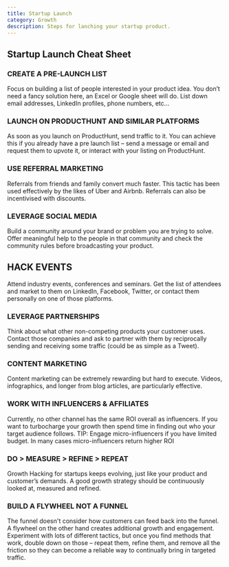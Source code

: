 ```yaml
---
title: Startup Launch
category: Growth
description: Steps for lanching your startup product.
---
```


## Startup Launch Cheat Sheet

### CREATE A PRE-LAUNCH LIST

Focus on building a list of people interested in your product idea. You don’t need a fancy solution here, an Excel or Google sheet will do. List down email addresses, LinkedIn profiles, phone numbers, etc…

### LAUNCH ON PRODUCTHUNT AND SIMILAR PLATFORMS
As soon as you launch on ProductHunt, send traffic to it. You can achieve this if you already have a pre launch list – send a message or email and request them to upvote
it, or interact with your listing on ProductHunt.

### USE REFERRAL MARKETING
Referrals from friends and family convert much faster. This tactic has been used effectively by the likes of Uber and Airbnb. Referrals can also be incentivised with discounts.

### LEVERAGE SOCIAL MEDIA
Build a community around your brand or problem you are
trying to solve. Offer meaningful help to the people in that community and check the community rules before broadcasting your product.

## HACK EVENTS
Attend industry events, conferences and seminars. Get the list
of attendees and market to them on LinkedIn, Facebook, Twitter, or contact them personally on one of those platforms.

### LEVERAGE PARTNERSHIPS
Think about what other non-competing products your customer uses. Contact those companies and ask to partner with them by reciprocally sending and receiving some traffic (could be as simple as a Tweet).

### CONTENT MARKETING
Content marketing can be extremely rewarding but hard to execute. Videos, infographics, and longer from blog articles, are particularly effective.
 
### WORK WITH INFLUENCERS & AFFILIATES
Currently, no other channel has the same ROI overall as influencers. If you want to turbocharge your growth then spend
time in finding out who your target audience follows. TIP: Engage micro-influencers if you have limited budget. In many cases micro-influencers return higher ROI

### DO > MEASURE > REFINE > REPEAT
Growth Hacking for startups keeps evolving, just like your product and customer’s demands. A good growth strategy should be continuously looked at, measured and refined.

### BUILD A FLYWHEEL NOT A FUNNEL
The funnel doesn't consider how customers can feed back into the funnel. A flywheel on the other hand creates additional growth and engagement. Experiment with lots of different tactics, but once you find methods that work, double down on those – repeat them, refine them, and remove all the friction so they can become a reliable way to continually bring in targeted traffic.
